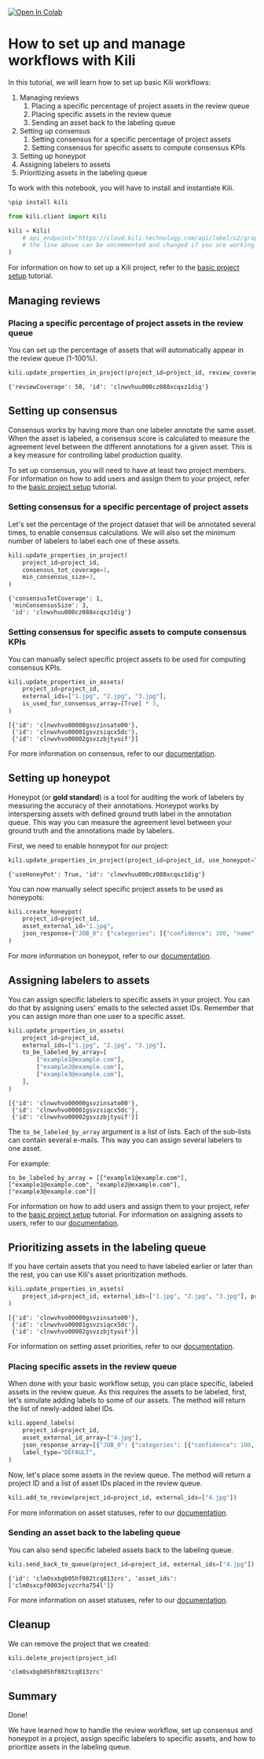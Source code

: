 <!-- FILE AUTO GENERATED BY docs/utils.py DO NOT EDIT DIRECTLY -->
<a href="https://colab.research.google.com/github/kili-technology/kili-python-sdk/blob/main/recipes/set_up_workflows.ipynb" target="_parent"><img src="https://colab.research.google.com/assets/colab-badge.svg" alt="Open In Colab"/></a>

# How to set up and manage workflows with Kili

In this tutorial, we will learn how to set up basic Kili workflows:

1. Managing reviews
    1. Placing a specific percentage of project assets in the review queue
    1. Placing specific assets in the review queue
    1. Sending an asset back to the labeling queue
1. Setting up consensus
    1. Setting consensus for a specific percentage of project assets
    1. Setting consensus for specific assets to compute consensus KPIs
1. Setting up honeypot
1. Assigning labelers to assets
1. Prioritizing assets in the labeling queue

To work with this notebook, you will have to install and instantiate Kili.


```python
%pip install kili
```


```python
from kili.client import Kili
```


```python
kili = Kili(
    # api_endpoint="https://cloud.kili-technology.com/api/label/v2/graphql",
    # the line above can be uncommented and changed if you are working with an on-premise version of Kili
)
```

For information on how to set up a Kili project, refer to the [basic project setup](https://python-sdk-docs.kili-technology.com/latest/sdk/tutorials/basic_project_setup/) tutorial.

## Managing reviews

### Placing a specific percentage of project assets in the review queue

You can set up the percentage of assets that will automatically appear in the review queue (1-100%).


```python
kili.update_properties_in_project(project_id=project_id, review_coverage=50)
```




    {'reviewCoverage': 50, 'id': 'clnwvhuu000cz088xcqxz1dig'}



## Setting up consensus

Consensus works by having more than one labeler annotate the same asset. When the asset is labeled, a consensus score is calculated to measure the agreement level between the different annotations for a given asset.
This is a key measure for controlling label production quality.

To set up consensus, you will need to have at least two project members.
For information on how to add users and assign them to your project, refer to the [basic project setup](https://python-sdk-docs.kili-technology.com/latest/sdk/tutorials/basic_project_setup/) tutorial.

### Setting consensus for a specific percentage of project assets

Let's set the percentage of the project dataset that will be annotated several times, to enable consensus calculations. We will also set the minimum number of labelers to label each one of these assets.


```python
kili.update_properties_in_project(
    project_id=project_id,
    consensus_tot_coverage=1,
    min_consensus_size=3,
)
```




    {'consensusTotCoverage': 1,
     'minConsensusSize': 3,
     'id': 'clnwvhuu000cz088xcqxz1dig'}



### Setting consensus for specific assets to compute consensus KPIs

You can manually select specific project assets to be used for computing consensus KPIs.


```python
kili.update_properties_in_assets(
    project_id=project_id,
    external_ids=["1.jpg", "2.jpg", "3.jpg"],
    is_used_for_consensus_array=[True] * 3,
)
```




    [{'id': 'clnwvhvo00000gsvzinsato00'},
     {'id': 'clnwvhvo00001gsvzsiqcx5dc'},
     {'id': 'clnwvhvo00002gsvzzbjtyuif'}]



For more information on consensus, refer to our [documentation](https://docs.kili-technology.com/docs/consensus-overview).

## Setting up honeypot

Honeypot (or __gold standard__) is a tool for auditing the work of labelers by measuring the accuracy of their annotations.
Honeypot works by interspersing assets with defined ground truth label in the annotation queue. This way you can measure the agreement level between your ground truth and the annotations made by labelers.

First, we need to enable honeypot for our project:


```python
kili.update_properties_in_project(project_id=project_id, use_honeypot=True)
```




    {'useHoneyPot': True, 'id': 'clnwvhuu000cz088xcqxz1dig'}



You can now manually select specific project assets to be used as honeypots:


```python
kili.create_honeypot(
    project_id=project_id,
    asset_external_id="1.jpg",
    json_response={"JOB_0": {"categories": [{"confidence": 100, "name": "OBJECT_B"}]}},
)
```

For more information on honeypot, refer to our [documentation](https://docs.kili-technology.com/docs/consensus-overview).

## Assigning labelers to assets

You can assign specific labelers to specific assets in your project. You can do that by assigning users' emails to the selected asset IDs. Remember that you can assign more than one user to a specific asset.


```python
kili.update_properties_in_assets(
    project_id=project_id,
    external_ids=["1.jpg", "2.jpg", "3.jpg"],
    to_be_labeled_by_array=[
        ["example1@example.com"],
        ["example2@example.com"],
        ["example3@example.com"],
    ],
)
```




    [{'id': 'clnwvhvo00000gsvzinsato00'},
     {'id': 'clnwvhvo00001gsvzsiqcx5dc'},
     {'id': 'clnwvhvo00002gsvzzbjtyuif'}]



The `to_be_labeled_by_array` argument is a list of lists. Each of the sub-lists can contain several e-mails. This way you can assign several labelers to one asset.

For example:

`to_be_labeled_by_array = [["example1@example.com"], ["example1@example.com", "example2@example.com"], ["example3@example.com"]]`

For information on how to add users and assign them to your project, refer to the [basic project setup](https://python-sdk-docs.kili-technology.com/latest/sdk/tutorials/basic_project_setup/) tutorial.
For information on assigning assets to users, refer to our [documentation](https://docs.kili-technology.com/docs/queue-prioritization).

## Prioritizing assets in the labeling queue

If you have certain assets that you need to have labeled earlier or later than the rest, you can use Kili's asset prioritization methods.


```python
kili.update_properties_in_assets(
    project_id=project_id, external_ids=["1.jpg", "2.jpg", "3.jpg"], priorities=[1, 5, 10]
)
```




    [{'id': 'clnwvhvo00000gsvzinsato00'},
     {'id': 'clnwvhvo00001gsvzsiqcx5dc'},
     {'id': 'clnwvhvo00002gsvzzbjtyuif'}]



For information on setting asset priorities, refer to our [documentation](https://docs.kili-technology.com/docs/queue-prioritization).

### Placing specific assets in the review queue

When done with your basic workflow setup, you can place specific, labeled assets in the review queue.
As this requires the assets to be labeled, first, let's simulate adding labels to some of our assets.
The method will return the list of newly-added label IDs.


```python
kili.append_labels(
    project_id=project_id,
    asset_external_id_array=["4.jpg"],
    json_response_array=[{"JOB_0": {"categories": [{"confidence": 100, "name": "OBJECT_B"}]}}],
    label_type="DEFAULT",
)
```

Now, let's place some assets in the review queue. The method will return a project ID and a list of asset IDs placed in the review queue.


```python
kili.add_to_review(project_id=project_id, external_ids=["4.jpg"])
```

For more information on asset statuses, refer to our [documentation](https://docs.kili-technology.com/docs/asset-lifecycle).

### Sending an asset back to the labeling queue

You can also send specific labeled assets back to the labeling queue.


```python
kili.send_back_to_queue(project_id=project_id, external_ids=["4.jpg"])
```




    {'id': 'clm0sxbgb05hf082tcq813zrc', 'asset_ids': ['clm0sxcpf0003ojvzcrha754l']}



For more information on asset statuses, refer to our [documentation](https://docs.kili-technology.com/docs/asset-lifecycle).

## Cleanup

We can remove the project that we created:


```python
kili.delete_project(project_id)
```




    'clm0sxbgb05hf082tcq813zrc'



## Summary

Done!

We have learned how to handle the review workflow, set up consensus and honeypot in a project, assign specific labelers to specific assets, and how to prioritize assets in the labeling queue.
